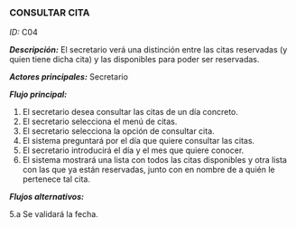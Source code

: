### **CONSULTAR CITA** 
*ID:* C04        

__*Descripción:*__ El secretario verá una distinción entre las citas reservadas (y quien tiene dicha cita) y las disponibles para poder ser reservadas.

__*Actores principales:*__ Secretario

__*Flujo principal:*__
1. El secretario desea consultar las citas de un día concreto.
2. El secretario selecciona el menú de citas.
3. El secretario selecciona la opción de consultar cita.
4. El sistema preguntará por el día que quiere consultar las citas.
5. El secretario introducirá el día y el mes que quiere conocer.
6. El sistema mostrará una lista con todos las citas disponibles y otra lista con las que ya están reservadas, junto con en nombre de a quién le pertenece tal cita.

__*Flujos alternativos:*__

5.a Se validará la fecha.
